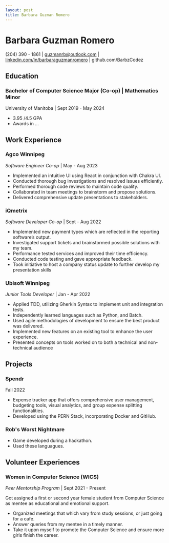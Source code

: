 ```yaml
---
layout: post
title: Barbara Guzman Romero
---
```


# Barbara Guzman Romero

(204) 390 - 1861 | [guzmanrb@outlook.com](mailto:guzmanrb@outlook.com) | [linkedin.com/in/barbaraguzmanromero](https://www.linkedin.com/in/barbaraguzmanromero/) | github.com/BarbzCodez

## Education

### Bachelor of Computer Science Major (Co-op) | Mathematics Minor

University of Manitoba | Sept 2019 - May 2024

* 3.95 /4.5 GPA
* Awards in ...

## Work Experience

### Agco Winnipeg

_Software Engineer Co-op_ | May - Aug 2023

* Implemented an intuitive UI using React in conjunction with Chakra UI.
* Conducted thorough bug investigations and resolved issues efficiently.
* Performed thorough code reviews to maintain code quality.
* Collaborated in team meetings to brainstorm and propose solutions.
* Delivered comprehensive update presentations to stakeholders.

### iQmetrix

_Software Developer Co-op_ | Sept - Aug 2022

* Implemented new payment types which are reflected in the reporting software’s output.
* Investigated support tickets and brainstormed possible solutions with my team.
* Performance tested services and improved their time efficiency.
* Conducted code testing and gave appropriate feedback.
* Took initiative to host a company status update to further develop my presentation skills

### Ubisoft Winnipeg

_Junior Tools Developer_ | Jan - Apr 2022

* Applied TDD, utilizing Gherkin Syntax to implement unit and integration tests.
* Independently learned languages such as Python, and Batch.
* Used agile methodologies of development to ensure the best product was delivered.
* Implemented new features on an existing tool to enhance the user experience.
* Presented concepts on tools worked on to both a technical and non-technical audience

## Projects

### Spendr

Fall 2022

* Expense tracker app that offers comprehensive user management, budgeting tools, visual analytics, and group expense splitting functionalities.
* Developed using the PERN Stack, incorporating Docker and GitHub.

### Rob's Worst Nightmare

* Game developed during a hackathon.
* Used these languagues.

## Volunteer Experiences

### Women in Computer Science (WICS)

_Peer Mentorship Program_ | Sept 2021 - Present

Got assigned a first or second year female student from Computer Science as mentee as educational and emotional support.

* Organized meetings that which vary from study sessions, or just going for a cafe.
* Answer queries from my mentee in a timely manner.
* Take it upon myself to promote the Computer Science and ensure more girls finish the career.
